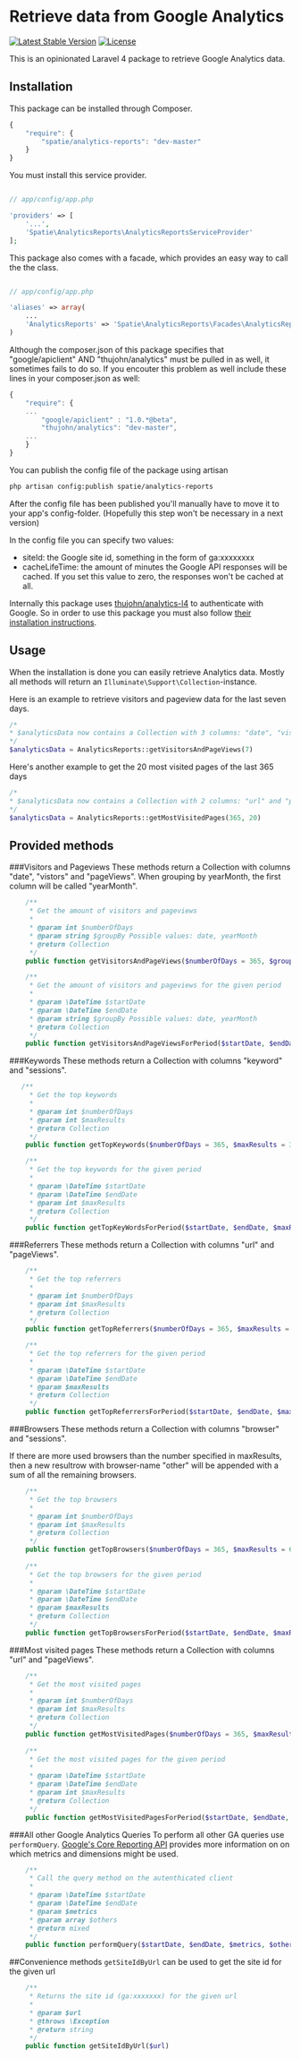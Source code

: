 Retrieve data from Google Analytics
=================
[![Latest Stable Version](https://poser.pugx.org/spatie/analytics-reports/version.png)](https://packagist.org/packages/spatie/analytics-reports)
[![License](https://poser.pugx.org/spatie/analytics-reports/license.png)](https://packagist.org/packages/spatie/analytics-reports)

This is an opinionated Laravel 4 package to retrieve Google Analytics data.



## Installation

This package can be installed through Composer.

```js
{
    "require": {
		"spatie/analytics-reports": "dev-master"
	}
}
```

You must install this service provider.

```php

// app/config/app.php

'providers' => [
    '...',
    'Spatie\AnalyticsReports\AnalyticsReportsServiceProvider'
];
```

This package also comes with a facade, which provides an easy way to call the the class.


```php

// app/config/app.php

'aliases' => array(
	...
	'AnalyticsReports' => 'Spatie\AnalyticsReports\Facades\AnalyticsReportsFacade',
)
```

Although the composer.json of this package specifies that "google/apiclient" AND "thujohn/analytics" must be pulled in as well, it sometimes fails to do so. If you encouter this problem as well include these lines in your composer.json as well:
```js
{
    "require": {
    ...
        "google/apiclient" : "1.0.*@beta",
        "thujohn/analytics": "dev-master",
	...
	}
}
```

You can publish the config file of the package using artisan

```bash
php artisan config:publish spatie/analytics-reports
```
After the config file has been published you'll manually have to move it to your app's config-folder. (Hopefully this step won't be necessary in a next version)


In the config file you can specify two values:
- siteId: the Google site id, something in the form of ga:xxxxxxxx
- cacheLifeTime: the amount of minutes the Google API responses will be cached. If you set this value to zero, the responses won't be cached at all.

Internally this package uses [thujohn/analytics-l4](https://github.com/thujohn/analytics-l4) to authenticate with Google. So in order to use this package you must also follow [their installation instructions](https://github.com/thujohn/analytics-l4#installation).



## Usage


When the installation is done you can easily retrieve Analytics data. Mostly all methods will return an `Illuminate\Support\Collection`-instance.


Here is an example to retrieve visitors and pageview data for the last seven days.
```php
/*
* $analyticsData now contains a Collection with 3 columns: "date", "visitors" and "pageViews"
*/
$analyticsData = AnalyticsReports::getVisitorsAndPageViews(7)
```

Here's another example to get the 20 most visited pages of the last 365 days
```php
/*
* $analyticsData now contains a Collection with 2 columns: "url" and "pageViews"
*/
$analyticsData = AnalyticsReports::getMostVisitedPages(365, 20)
```
## Provided methods

###Visitors and Pageviews
These methods return a Collection with columns "date", "vistors" and "pageViews". When grouping by yearMonth, the first column will be called "yearMonth".
```php
    /**
     * Get the amount of visitors and pageviews
     *
     * @param int $numberOfDays
     * @param string $groupBy Possible values: date, yearMonth
     * @return Collection
     */
    public function getVisitorsAndPageViews($numberOfDays = 365, $groupBy = 'date')

    /**
     * Get the amount of visitors and pageviews for the given period
     *
     * @param \DateTime $startDate
     * @param \DateTime $endDate
     * @param string $groupBy Possible values: date, yearMonth
     * @return Collection
     */
    public function getVisitorsAndPageViewsForPeriod($startDate, $endDate, $groupBy = 'date')
```    

###Keywords
These methods return a Collection with columns "keyword" and "sessions".
```php
   /**
     * Get the top keywords
     *
     * @param int $numberOfDays
     * @param int $maxResults
     * @return Collection
     */
    public function getTopKeywords($numberOfDays = 365, $maxResults = 30)

    /**
     * Get the top keywords for the given period
     *
     * @param \DateTime $startDate
     * @param \DateTime $endDate
     * @param int $maxResults
     * @return Collection
     */
    public function getTopKeyWordsForPeriod($startDate, $endDate, $maxResults = 30)
```

###Referrers
These methods return a Collection with columns "url" and "pageViews".
```php
    /**
     * Get the top referrers
     *
     * @param int $numberOfDays
     * @param int $maxResults
     * @return Collection
     */
    public function getTopReferrers($numberOfDays = 365, $maxResults = 20)

    /**
     * Get the top referrers for the given period
     *
     * @param \DateTime $startDate
     * @param \DateTime $endDate
     * @param $maxResults
     * @return Collection
     */
    public function getTopReferrersForPeriod($startDate, $endDate, $maxResults)
``` 

###Browsers
These methods return a Collection with columns "browser" and "sessions".

If there are  more used browsers than the number specified in maxResults, then a new resultrow with browser-name "other" will be appended with a sum of all the remaining browsers.
```php
    /**
     * Get the top browsers
     *
     * @param int $numberOfDays
     * @param int $maxResults
     * @return Collection
     */
    public function getTopBrowsers($numberOfDays = 365, $maxResults = 6)
    
    /**
     * Get the top browsers for the given period
     *
     * @param \DateTime $startDate
     * @param \DateTime $endDate
     * @param $maxResults
     * @return Collection
     */
    public function getTopBrowsersForPeriod($startDate, $endDate, $maxResults) 
```     

###Most visited pages
These methods return a Collection with columns "url" and "pageViews".
```php
    /**
     * Get the most visited pages
     *
     * @param int $numberOfDays
     * @param int $maxResults
     * @return Collection
     */
    public function getMostVisitedPages($numberOfDays = 365, $maxResults = 20)
    
    /**
     * Get the most visited pages for the given period
     *
     * @param \DateTime $startDate
     * @param \DateTime $endDate
     * @param int $maxResults
     * @return Collection
     */
    public function getMostVisitedPagesForPeriod($startDate, $endDate, $maxResults = 20)
```

###All other Google Analytics Queries
To perform all other GA queries use  ```performQuery```.  [Google's Core Reporting API](https://developers.google.com/analytics/devguides/reporting/core/v3/common-queries) provides more information on on which metrics and dimensions might be used. 
```php
    /**
     * Call the query method on the autenthicated client
     *
     * @param \DateTime $startDate
     * @param \DateTime $endDate
     * @param $metrics
     * @param array $others
     * @return mixed
     */
    public function performQuery($startDate, $endDate, $metrics, $others = array())
```    

##Convenience methods
```getSiteIdByUrl``` can be used to get the site id for the given url

```php
    /**
     * Returns the site id (ga:xxxxxxx) for the given url
     *
     * @param $url
     * @throws \Exception
     * @return string
     */
    public function getSiteIdByUrl($url)
```           
